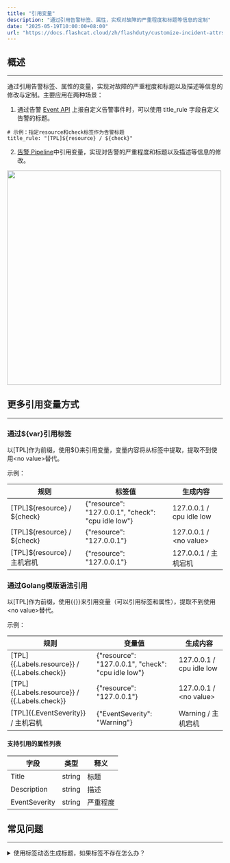 ```yaml
---
title: "引用变量"
description: "通过引用告警标签、属性，实现对故障的严重程度和标题等信息的定制"
date: "2025-05-19T10:00:00+08:00"
url: "https://docs.flashcat.cloud/zh/flashduty/customize-incident-attrs"
---
```


## 概述
---

通过引用告警标签、属性的变量，实现对故障的严重程度和标题以及描述等信息的修改与定制。主要应用在两种场景：

1. 通过告警 [Event API](https://developer.flashcat.cloud/zh/flashduty/event-api/alert-event) 上报自定义告警事件时，可以使用 title_rule 字段自定义告警的标题。

```
# 示例：指定resource和check标签作为告警标题
title_rule: "[TPL]${resource} / ${check}"
```

2. [告警 Pipeline](https://docs.flashcat.cloud/zh/flashduty/alert-pipelines)中引用变量，实现对告警的严重程度和标题以及描述等信息的修改。

<img src="https://download.flashcat.cloud/flashduty/doc/zh/fd/bianliang-1.png"  width=500 />


## 更多引用变量方式
---

### 通过\${var}引用标签

以[TPL]作为前缀，使用\${}来引用变量，变量内容将从标签中提取，提取不到使用\<no value\>替代。

示例：

| 规则 | 标签值 | 生成内容 |
| --- | ---| ---- |
|[TPL]\${resource} / \${check}| {"resource": "127.0.0.1", "check": "cpu idle low"} | 127.0.0.1 / cpu idle low |
|[TPL]\${resource} / \${check} | {"resource": "127.0.0.1"} | 127.0.0.1 / \<no value\> |
|[TPL]\${resource} / 主机宕机 | {"resource": "127.0.0.1"} | 127.0.0.1 / 主机宕机 |


### 通过Golang模版语法引用

以[TPL]作为前缀，使用{{}}来引用变量（可以引用标签和属性），提取不到使用\<no value\>替代。

示例：

| 规则 | 变量值 | 生成内容 |
| --- | ---| ---- |
|[TPL]{{.Labels.resource}} / {{.Labels.check}}| {"resource": "127.0.0.1", "check": "cpu idle low"} | 127.0.0.1 / cpu idle low |
|[TPL]{{.Labels.resource}} / {{.Labels.check}} | {"resource": "127.0.0.1"} | 127.0.0.1 / \<no value\> |
|[TPL]{{.EventSeverity}} / 主机宕机 | {"EventSeverity": "Warning"} | Warning / 主机宕机 |

#### 支持引用的属性列表

| 字段 | 类型 | 释义 |
| --- | ---| ---- |
|  Title   |   string  |   标题  |
|  Description  |  string   |  描述   |
|  EventSeverity  |  string   |   严重程度  |




## 常见问题
---

<details>
  <summary>使用标签动态生成标题，如果标签不存在怎么办？</summary>
  
  取决于您使用哪一种变量获取方式，标题可能会保留原始的变量信息或使用\<no value\>替代。
  
  即使获取不到变量，也不影响告警的生成，您可放心调试。
</details>